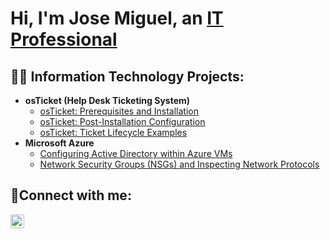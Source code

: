<h1>Hi, I'm Jose Miguel, an <a href="https://linkedin.com/in/josemiguelnunez">IT Professional</a></h1>

<h2>👨‍💻 Information Technology Projects:</h2>

- <b>osTicket (Help Desk Ticketing System)</b>
  - [osTicket: Prerequisites and Installation](https://github.com/josemiguel-nunez/osticket-prereqs)
  - [osTicket: Post-Installation Configuration](https://github.com/josemiguel-nunez/osTicketPostConfig)
  - [osTicket: Ticket Lifecycle Examples](https://github.com/josemiguel-nunez/osTicketLifeCycle)
- <b>Microsoft Azure</b>
  - [Configuring Active Directory within Azure VMs](https://github.com/josemiguel-nunez/Active-Directory-Configuration-within-Azure-VMs)
  - [Network Security Groups (NSGs) and Inspecting Network Protocols](https://github.com/josemiguel-nunez/Network-Security-Groups-NSGs-and-Inspecting-Network-Protocols)

<h2>🤳Connect with me:</h2>

[<img align="left" alt="Josh | LinkedIn" width="22px" src="https://cdn.jsdelivr.net/npm/simple-icons@v3/icons/linkedin.svg" />][linkedin]

[twitter]: https://twitter.com/Josh
[instagram]: https://www.instagram.com/Josh
[linkedin]: https://linkedin.com/in/josemiguelnunez
